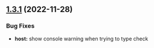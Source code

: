 ## [1.3.1](https://github.com/policyfly/vue-script-tsc/compare/v1.3.0...v1.3.1) (2022-11-28)


### Bug Fixes

* **host:** show console warning when trying to type check <script setup> ([0890fb5](https://github.com/policyfly/vue-script-tsc/commit/0890fb5e4747a6fa17a550a2b445af5b26bc4ae3))

# [1.3.0](https://github.com/policyfly/vue-script-tsc/compare/v1.2.0...v1.3.0) (2021-10-08)


### Features

* support incremental builds ([98d3578](https://github.com/policyfly/vue-script-tsc/commit/98d35782b715e0e5a729908bf6d8fc23cb7137b4)), closes [#5](https://github.com/policyfly/vue-script-tsc/issues/5)

# [1.2.0](https://github.com/policyfly/vue-script-tsc/compare/v1.1.0...v1.2.0) (2021-10-01)


### Features

* respect files/include/exclude options for .vue files ([f2c5667](https://github.com/policyfly/vue-script-tsc/commit/f2c5667d328a656cd6bd6a0fa34c3bc79bd767d9)), closes [#3](https://github.com/policyfly/vue-script-tsc/issues/3)

# [1.1.0](https://github.com/policyfly/vue-script-tsc/compare/v1.0.2...v1.1.0) (2021-05-31)


### Bug Fixes

* return the correct line number for `.vue` diagnostic errors ([6fee608](https://github.com/policyfly/vue-script-tsc/commit/6fee60831a4bfbba646c197f7e7efbf6e477e6d7)), closes [#2](https://github.com/policyfly/vue-script-tsc/issues/2)


### Features

* add color to the output ([c17d914](https://github.com/policyfly/vue-script-tsc/commit/c17d91472666c90a63512d2756b3f3fd202de46e))

## [1.0.2](https://github.com/policyfly/vue-script-tsc/compare/v1.0.1...v1.0.2) (2021-05-28)


### Bug Fixes

* **args:** use correct default paths when running from cli, clarify docs ([e426221](https://github.com/policyfly/vue-script-tsc/commit/e4262216d409d46ca17a5ed3b24dc604367d237c)), closes [#1](https://github.com/policyfly/vue-script-tsc/issues/1)

## [1.0.1](https://github.com/policyfly/vue-script-tsc/compare/v1.0.0...v1.0.1) (2021-05-28)


### Bug Fixes

* throw an error if any diagnostics are returned ([acd18ca](https://github.com/policyfly/vue-script-tsc/commit/acd18ca4606db811f9e8d874e0d7e1674b6672a1))

# 1.0.0 (2021-05-27)


### Features

* initial commit ([bf6e68c](https://github.com/policyfly/vue-script-tsc/commit/bf6e68cf274e6cea8e0e0b0b1735d43177bdfae5))
